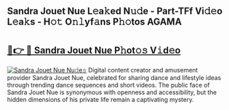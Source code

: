 ## Sandra Jouet Nue L𝚎a𝚔ed N𝚞𝚍e - Part-TFf Vi𝚍𝚎o L𝚎a𝚔s - H𝚘𝚝 O𝚗𝚕yf𝚊ns P𝚑𝚘tos AGAMA

# <h2><a href="http://kfai1e2.oniu.top/?m=Sandra+Jouet+Nue">🔗👉 🔴 Sandra Jouet Nue P𝚑ot𝚘𝚜 V𝚒d𝚎o</a></h2>

[![Sandra Jouet Nue Nu𝚍e𝚜](https://i.imgur.com/0qMVB7G.gif)](http://kfai1e2.oniu.top/?m=Sandra+Jouet+Nue)
Digital content creator and amusement provider Sandra Jouet Nue, celebrated for sharing dance and lifestyle ideas through trending dance sequences and short videos. The public face of Sandra Jouet Nue is synonymous with openness and accessibility, but the hidden dimensions of his private life remain a captivating mystery.  
